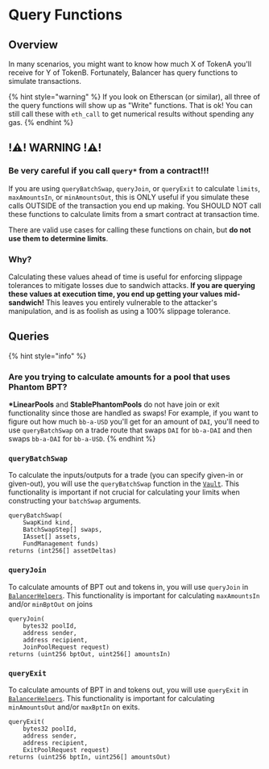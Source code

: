 # Query Functions

## Overview

In many scenarios, you might want to know how much X of TokenA you'll receive for Y of TokenB. Fortunately, Balancer has query functions to simulate transactions.

{% hint style="warning" %}
If you look on Etherscan (or similar), all three of the query functions will show up as "Write" functions. That is ok! You can still call these with `eth_call` to get numerical results without spending any gas.
{% endhint %}

## !⚠️! WARNING !⚠️!

### Be very careful if you call `query*` from a contract!!!

If you are using `queryBatchSwap`, `queryJoin`, or `queryExit` to calculate `limits`,  `maxAmountsIn`, or `minAmountsOut`, this is ONLY useful if you simulate these calls OUTSIDE of the transaction you end up making. You SHOULD NOT call these functions to calculate limits from a smart contract at transaction time.

There are valid use cases for calling these functions on chain, but **do not use them to determine limits**.

### Why?

Calculating these values ahead of time is useful for enforcing slippage tolerances to mitigate losses due to sandwich attacks. **If you are querying these values at execution time, you end up getting your values mid-sandwich!** This leaves you entirely vulnerable to the attacker's manipulation, and is as foolish as using a 100% slippage tolerance.

## Queries

{% hint style="info" %}
### Are you trying to calculate amounts for a pool that uses Phantom BPT?

**\*LinearPools** and **StablePhantomPools** do not have join or exit functionality since those are handled as swaps! For example, if you want to figure out how much `bb-a-USD` you'll get for an amount of `DAI`, you'll need to use `queryBatchSwap` on a trade route that swaps `DAI` for `bb-a-DAI` and then swaps `bb-a-DAI` for `bb-a-USD`.&#x20;
{% endhint %}

### `queryBatchSwap`

To calculate the inputs/outputs for a trade (you can specify given-in or given-out), you will use the `queryBatchSwap` function in the [`Vault`](../references/contracts/apis/the-vault.md#querybatchswap). This functionality is important if not crucial for calculating your limits when constructing your `batchSwap` arguments.

```
queryBatchSwap(
    SwapKind kind, 
    BatchSwapStep[] swaps, 
    IAsset[] assets, 
    FundManagement funds) 
returns (int256[] assetDeltas)
```

### `queryJoin`

To calculate amounts of BPT out and tokens in, you will use `queryJoin` in [`BalancerHelpers`](../references/valuing-balancer-lp-tokens/balancerhelpers.md#queryjoin). This functionality is important for calculating `maxAmountsIn` and/or `minBptOut` on joins

```
queryJoin(
    bytes32 poolId, 
    address sender, 
    address recipient, 
    JoinPoolRequest request)
returns (uint256 bptOut, uint256[] amountsIn)
```

### `queryExit`

To calculate amounts of BPT in and tokens out, you will use `queryExit` in [`BalancerHelpers`](../references/valuing-balancer-lp-tokens/balancerhelpers.md#queryexit). This functionality is important for calculating `minAmountsOut` and/or `maxBptIn` on exits.

```
queryExit(
    bytes32 poolId, 
    address sender, 
    address recipient, 
    ExitPoolRequest request)
returns (uint256 bptIn, uint256[] amountsOut)
```
